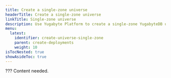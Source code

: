 ```yaml
---
title: Create a single-zone universe
headerTitle: Create a single-zone universe
linkTitle: Single-zone universe
description: Use Yugabyte Platform to create a single-zone YugabyteDB universe.
menu:
  latest:
    identifier: create-universe-single-zone
    parent: create-deployments
    weight: 10
isTocNested: true
showAsideToc: true
---
```


??? Content needed.
